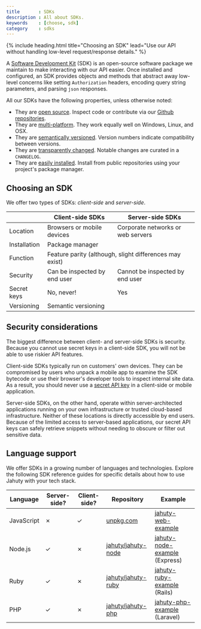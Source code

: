 ```yaml
---
title       : SDKs
description : All about SDKs.
keywords    : [choose, sdk]
category    : sdks
---
```


{% include heading.html title="Choosing an SDK" lead="Use our API without handling low-level request/response details." %}

A [Software Development Kit](https://en.wikipedia.org/wiki/Software_development_kit) (SDK) is an open-source software package we maintain to make interacting with our API easier. Once installed and configured, an SDK provides objects and methods that abstract away low-level concerns like setting `Authorization` headers, encoding query string parameters, and parsing `json` responses.

All our SDKs have the following properties, unless otherwise noted:

* They are [open source](https://en.wikipedia.org/wiki/Open_source). Inspect code or contribute via our [Github repositories](https://github.com/jahuty).
* They are [multi-platform](https://en.wikipedia.org/wiki/Cross-platform_software). They work equally well on Windows, Linux, and OSX.
* They are [semantically versioned](https://semver.org). Version numbers indicate compatibility between versions.
* They are [transparently changed](https://keepachangelog.com/en/1.0.0/). Notable changes are curated in a `CHANGELOG`.
* They are [easily installed](https://en.wikipedia.org/wiki/Package_manager). Install from public repositories using your project's package manager.

## Choosing an SDK

We offer two types of SDKs: _client-side_ and _server-side_.

<table class="table table-bordered" cellspacing="0" cellpadding="0" border="0">
  <thead>
    <tr>
      <th scope="col">&nbsp;</th>
      <th scope="col">Client-side SDKs</th>
      <th scope="col">Server-side SDKs</th>
    </tr>
  </thead>
  <tbody>
    <tr>
      <td scope="row">
        Location
      </td>
      <td>
        Browsers or mobile devices
      </td>
      <td>
        Corporate networks or web servers
      </td>
    </tr>
    <tr>
      <td scope="row">
        Installation
      </td>
      <td colspan="2">
        Package manager
      </td>
    </tr>
    <tr>
      <td>
        Function
      </td>
      <td colspan="2">
        Feature parity <span class="text-muted">(although, slight differences may exist)</span>
      </td>
    </tr>
    <tr>
      <td>
        Security
      </td>
      <td>
        Can be inspected by end user
      </td>
      <td>
        Cannot be inspected by end user
      </td>
    </tr>
    <tr>
      <td>
        Secret keys
      </td>
      <td>
        No, never!
      </td>
      <td>
        Yes
      </td>
    </tr>
    <tr>
      <td>
        Versioning
      </td>
      <td colspan="2">
        Semantic versioning
      </td>
    </tr>
  </tbody>
</table>

## Security considerations

The biggest difference between client- and server-side SDKs is security. Because you cannot use secret keys in a client-side SDK, you will not be able to use riskier API features.

Client-side SDKs typically run on customers' own devices. They can be compromised by users who unpack a mobile app to examine the SDK bytecode or use their browser's developer tools to inspect internal site data. As a result, you should never use a [secret API key](/components/api-keys) in a client-side or mobile application.

Server-side SDKs, on the other hand, operate within server-architected applications running on your own infrastructure or trusted cloud-based infrastructure. Neither of these locations is directly accessible by end users. Because of the limited access to server-based applications, our secret API keys can safely retrieve snippets without needing to obscure or filter out sensitive data.

## Language support

We offer SDKs in a growing number of languages and technologies. Explore the following SDK reference guides for specific details about how to use Jahuty with your tech stack.

<table class="table table-bordered" cellspacing="0" cellpadding="0" border="0">
  <thead>
    <th>Language</th>
    <th>Server-side?</th>
    <th>Client-side?</th>
    <th>Repository</th>
    <th>Example</th>
  </thead>
  <tbody>
    <tr>
      <td>
        JavaScript
      </td>
      <td>
        <span class="text-danger">&cross;</span>
      </td>
      <td>
        <span class="text-success">&check;</span>
      </td>
      <td>
        <a href="https://unpkg.com/@jahuty/jahuty/dist/jahuty.js">unpkg.com</a>
      </td>
      <td>
        <a href="https://github.com/jahuty/jahuty-web-example">jahuty-web-example</a>
      </td>
    </tr>
    <tr>
      <td>
        Node.js
      </td>
      <td>
        <span class="text-success">&check;</span>
      </td>
      <td>
        <span class="text-danger">&cross;</span>
      </td>
      <td>
        <a href="https://github.com/jahuty/jahuty-node">jahuty/jahuty-node</a>
      </td>
      <td>
        <a href="https://github.com/jahuty/jahuty-node-example">jahuty-node-example</a> (Express)
      </td>
    </tr>
    <tr>
      <td>
        Ruby
      </td>
      <td>
        <span class="text-success">&check;</span>
      </td>
      <td>
        <span class="text-danger">&cross;</span>
      </td>
      <td>
        <a href="https://github.com/jahuty/jahuty-ruby">jahuty/jahuty-ruby</a>
      </td>
      <td>
        <a href="https://github.com/jahuty/jahuty-ruby-example">jahuty-ruby-example</a> (Rails)
      </td>
    </tr>
    <tr>
      <td>
        PHP
      </td>
      <td>
        <span class="text-success">&check;</span>
      </td>
      <td>
        <span class="text-danger">&cross;</span>
      </td>
      <td>
        <a href="https://github.com/jahuty/jahuty-php">jahuty/jahuty-php</a>
      </td>
      <td>
        <a href="https://github.com/jahuty/jahuty-php-example">jahuty-php-example</a> (Laravel)
      </td>
    </tr>
  </tbody>
</table>
